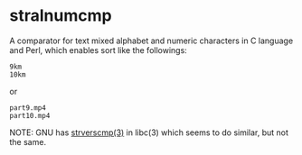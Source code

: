 stralnumcmp
===========

A comparator for text mixed alphabet and numeric characters in C
language and Perl, which enables sort like the followings:

    9km
    10km

or

    part9.mp4
    part10.mp4

NOTE: GNU has [strverscmp(3)](http://www.gnu.org/software/libc/manual/html_node/String_002fArray-Comparison.html#index-strverscmp-571)
in libc(3) which seems to do similar, but not the same.
